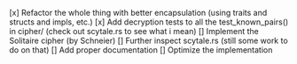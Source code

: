 [x] Refactor the whole thing with better encapsulation (using traits and structs and impls, etc.)
[x] Add decryption tests to all the test_known_pairs() in cipher/ (check out scytale.rs to see what i mean)
[] Implement the Solitaire cipher (by Schneier)
[] Further inspect scytale.rs (still some work to do on that)
[] Add proper documentation
[] Optimize the implementation
